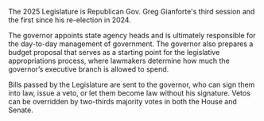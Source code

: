The 2025 Legislature is Republican Gov. Greg Gianforte's third session and the first since his re-election in 2024.

The governor appoints state agency heads and is ultimately responsible for the day-to-day management of government. The governor also prepares a budget proposal that serves as a starting point for the legislative appropriations process, where lawmakers determine how much the governor’s executive branch is allowed to spend.

Bills passed by the Legislature are sent to the governor, who can sign them into law, issue a veto, or let them become law without his signature. Vetos can be overridden by two-thirds majority votes in both the House and Senate.